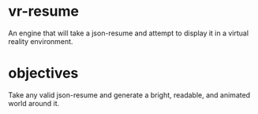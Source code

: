 # vr-resume

An engine that will take a json-resume and attempt to display it in a virtual reality environment.

# objectives

Take any valid json-resume and generate a bright, readable, and animated world around it.